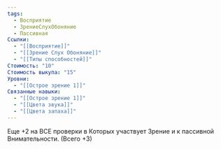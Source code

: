 ```yaml
---
tags:
  - Восприятие
  - ЗрениеСлухОбоняние
  - Пассивная
Ссылки:
  - "[[Восприятие]]"
  - "[[Зрение Слух Обоняние]]"
  - "[[Типы способностей]]"
Стоимость: "10"
Стоимость выкупа: "15"
Уровни:
  - "[[Острое зрение 1]]"
Связанные навыки:
  - "[[Острое зрение 1]]"
  - "[[Цвета звука]]"
  - "[[Цвета запаха]]"
---
```

Еще +2 на ВСЕ проверки в Которых участвует Зрение и к пассивной Внимательности. (Всего +3)